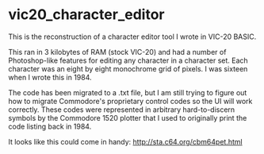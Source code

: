 # vic20_character_editor

This is the reconstruction of a character editor tool I wrote in VIC-20 BASIC.

This ran in 3 kilobytes of RAM (stock VIC-20) and had a number of Photoshop-like features for editing any character in a character set.
Each character was an eight by eight monochrome grid of pixels. I was sixteen when I wrote this in 1984.

The code has been migrated to a .txt file, but I am still trying to figure out how to migrate Commodore's proprietary control codes so the UI will work correctly.  These codes were represented in arbitrary hard-to-discern symbols by the Commodore 1520 plotter that I used to originally print the code listing back in 1984.

It looks like this could come in handy: 
http://sta.c64.org/cbm64pet.html
